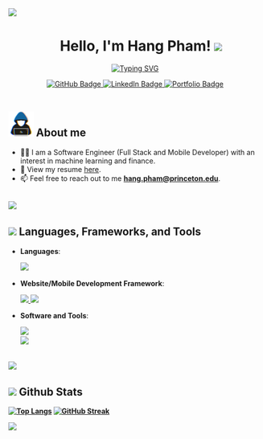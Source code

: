 

<!--
Hang Pham's Profile Page
-->


<img src="https://user-images.githubusercontent.com/73097560/115834477-dbab4500-a447-11eb-908a-139a6edaec5c.gif">
<div id="user-content-toc">
  <ul align="center">
      <h1 align="center"><b>Hello, I'm Hang Pham! </b>
      <img src="https://media.giphy.com/media/hvRJCLFzcasrR4ia7z/giphy.gif" width="35">
  </ul>
</div>

<p align="center">
   <a href="https://git.io/typing-svg"><img src="https://readme-typing-svg.demolab.com?font=Fira+Code&size=38&pause=1000&center=true&vCenter=true&width=300&lines=Hang+Pham" alt="Typing SVG" /></a>
</p>

<div id="badges" align="center">
   <a href="https://github.com/thanhhang1306">
    <img src="https://img.shields.io/badge/GitHub-100000?style=for-the-badge&logo=github&logoColor=white" alt="GitHub Badge"/>
  </a>
  <a href="https://www.linkedin.com/in/hang-pham-727774188/">
    <img src="https://img.shields.io/badge/LinkedIn-blue?style=for-the-badge&logo=linkedin&logoColor=white" alt="LinkedIn Badge"/>
  </a>
  
  <a href="https://www.thanhhang1306.github.io/portfolio/">
    <img src="https://img.shields.io/badge/website-000000?style=for-the-badge&logo=About.me&logoColor=white" alt="Portfolio Badge"/>
  </a>
</div>

<br>

## <picture><img src = "assets/about_me.gif" width = 50px></picture> **About me**
- 👩‍💻 I am a Software Engineer (Full Stack and Mobile Developer) with an interest in machine learning and finance.
- 📝 View my resume [here](https://drive.google.com/file/d/1P68FneD9GH-m0WEWVTUFyp74ei98BzQt/view?usp=sharing).
- 📫 Feel free to reach out to me  **hang.pham@princeton.edu**.


<br>

<img src="https://user-images.githubusercontent.com/73097560/115834477-dbab4500-a447-11eb-908a-139a6edaec5c.gif">

<br>

## <img src="https://media2.giphy.com/media/QssGEmpkyEOhBCb7e1/giphy.gif?cid=ecf05e47a0n3gi1bfqntqmob8g9aid1oyj2wr3ds3mg700bl&rid=giphy.gif" width ="50"><b> Languages, Frameworks, and Tools</b>
<div>
  
<p align="center">

- **Languages**:
    
   <p align="left">
      <a href="https://skillicons.dev">
      <img src="https://skillicons.dev/icons?i=python,cpp,java,js,ts,html,css,c&perline=10" />
      </a>
   </p>

 
    
- **Website/Mobile Development Framework**:
   <p align="left">
      <a href="https://skillicons.dev">
      <img src="https://skillicons.dev/icons?i=react,nodejs,express,django,flask,materialui,sass&perline=14" />
      <img src="https://skillicons.dev/icons?i=flutter,androidstudio&perline=14" />
      </a>
   </p>
  

- **Software and Tools**:
  <p align="left">
      <a href="https://skillicons.dev">
         <img src="https://skillicons.dev/icons?i=aws,firebase,postgres,mongodb,mysql&perline=14" />
         <br>
         <img src="https://skillicons.dev/icons?i=git,github,figma,ai,md&perline=14" />
      </a>
   </p>
    
<br>

<img src="https://user-images.githubusercontent.com/73097560/115834477-dbab4500-a447-11eb-908a-139a6edaec5c.gif">

## <img src="https://media.giphy.com/media/iY8CRBdQXODJSCERIr/giphy.gif" width="35"><b> Github Stats 
[![Top Langs](https://github-readme-stats.vercel.app/api/top-langs/?username=thanhhang1306&theme=dark&background=000000)](https://github.com/anuraghazra/github-readme-stats)
[![GitHub Streak](http://github-readme-streak-stats.herokuapp.com?user=thanhhang1306&theme=dark&background=000000)](https://git.io/streak-stats)

<img src="https://user-images.githubusercontent.com/73097560/115834477-dbab4500-a447-11eb-908a-139a6edaec5c.gif">
